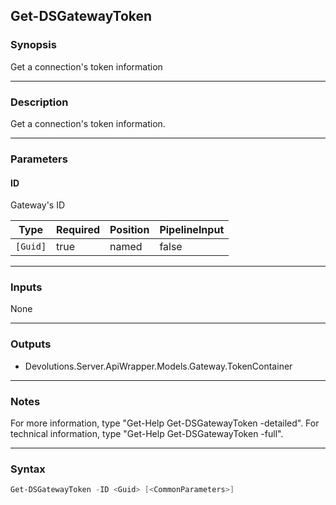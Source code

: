 Get-DSGatewayToken
------------------

### Synopsis
Get a connection's token information

---

### Description

Get a connection's token information.

---

### Parameters
#### **ID**
Gateway's ID

|Type    |Required|Position|PipelineInput|
|--------|--------|--------|-------------|
|`[Guid]`|true    |named   |false        |

---

### Inputs
None

---

### Outputs
* Devolutions.Server.ApiWrapper.Models.Gateway.TokenContainer

---

### Notes
For more information, type "Get-Help Get-DSGatewayToken -detailed". For technical information, type "Get-Help Get-DSGatewayToken -full".

---

### Syntax
```PowerShell
Get-DSGatewayToken -ID <Guid> [<CommonParameters>]
```
